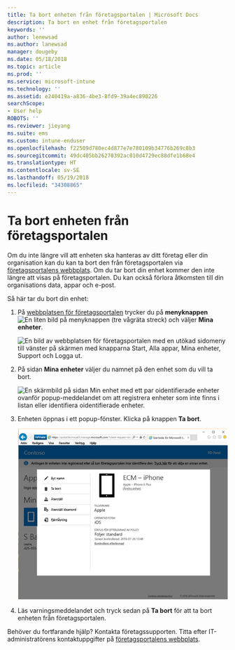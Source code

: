 ```yaml
---
title: Ta bort enheten från företagsportalen | Microsoft Docs
description: Ta bort en enhet från företagsportalen
keywords: ''
author: lenewsad
ms.author: lanewsad
manager: dougeby
ms.date: 05/18/2018
ms.topic: article
ms.prod: ''
ms.service: microsoft-intune
ms.technology: ''
ms.assetid: e240419a-a836-4be3-8fd9-39a4ec890226
searchScope:
- User help
ROBOTS: ''
ms.reviewer: jieyang
ms.suite: ems
ms.custom: intune-enduser
ms.openlocfilehash: f22509d780ec4d877e7e780109b34776b269c8b3
ms.sourcegitcommit: 49dc405bb26270392ac010d4729ec88dfe1b68e4
ms.translationtype: HT
ms.contentlocale: sv-SE
ms.lasthandoff: 05/19/2018
ms.locfileid: "34308865"
---
```

# <a name="remove-your-device-from-the-company-portal"></a>Ta bort enheten från företagsportalen

Om du inte längre vill att enheten ska hanteras av ditt företag eller din organisation kan du kan ta bort den från företagsportalen via [företagsportalens webbplats](https://portal.manage.microsoft.com#HelpDeskDialog). Om du tar bort din enhet kommer den inte längre att visas på företagsportalen. Du kan också förlora åtkomsten till din organisations data, appar och e-post.

Så här tar du bort din enhet:

1. På [webbplatsen för företagsportalen](https://portal.manage.microsoft.com#HelpDeskDialog) trycker du på __menyknappen__ ![En liten bild på menyknappen (tre vågräta streck)](/Intune/whats-new/media/CP_hamburger_menu.png) och väljer __Mina enheter__.

   ![En bild av webbplatsen för företagsportalen med en utökad sidomeny till vänster på skärmen med knapparna Start, Alla appar, Mina enheter, Support och Logga ut.](/media/iwp-expanded-sidebar.png)

2. På sidan __Mina enheter__ väljer du namnet på den enhet som du vill ta bort.

    ![En skärmbild på sidan Min enhet med ett par oidentifierade enheter ovanför popup-meddelandet om att registrera enheter som inte finns i listan eller identifiera oidentifierade enheter.](./media/macOS_enroll_002_tap_here_banner.png)

3. Enheten öppnas i ett popup-fönster. Klicka på knappen **Ta bort**.

   ![Alla alternativ för den valda enheten på webbplatsen för företagsportalen, inklusive Byt namn, Ta bort, Återställ enhet, Återställ lösenord och Fjärrlås. ](./media/iwp-screen-with-all-options.png)

4. Läs varningsmeddelandet och tryck sedan på **Ta bort** för att ta bort enheten från företagsportalen.

Behöver du fortfarande hjälp? Kontakta företagssupporten. Titta efter IT-administratörens kontaktuppgifter på [företagsportalens webbplats](https://portal.manage.microsoft.com#HelpDeskDialog).
